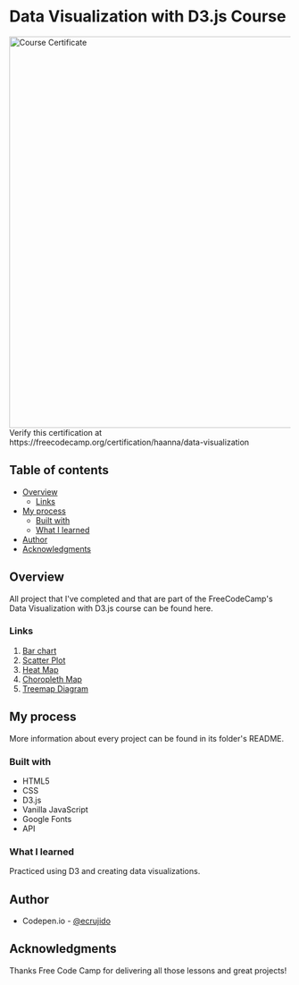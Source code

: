 # Data Visualization with D3.js Course

<img src="./dv_course_cert.png" alt="Course Certificate" width="700px"/>
Verify this certification at https://freecodecamp.org/certification/haanna/data-visualization

## Table of contents

- [Overview](#overview)
  - [Links](#links)
- [My process](#my-process)
  - [Built with](#built-with)
  - [What I learned](#what-i-learned)
- [Author](#author)
- [Acknowledgments](#acknowledgments)

## Overview

All project that I've completed and that are part of the FreeCodeCamp's Data Visualization with D3.js course can be found here.

### Links

1. [Bar chart](https://github.com/ecrujido/FCC__Data_Visualization/tree/59e8695fd01de43eb6a264972d3670524af56af7/EPC__BAR_CHART) <br>
2. [Scatter Plot](https://github.com/ecrujido/FCC__Data_Visualization/tree/59e8695fd01de43eb6a264972d3670524af56af7/EPC_SCATTERPLOT_GRAPH) <br>
3. [Heat Map](https://github.com/ecrujido/FCC__Data_Visualization/tree/59e8695fd01de43eb6a264972d3670524af56af7/EPC__HEAT_MAP) <br>
4. [Choropleth Map](https://github.com/ecrujido/FCC__Data_Visualization/tree/59e8695fd01de43eb6a264972d3670524af56af7/EPC__CHOROPLETH_MAP) <br>
5. [Treemap Diagram](https://github.com/ecrujido/FCC__Data_Visualization/tree/59e8695fd01de43eb6a264972d3670524af56af7/EPC__TREEMAP_DIAGRAM) <br>

## My process

More information about every project can be found in its folder's README.

### Built with

- HTML5
- CSS
- D3.js
- Vanilla JavaScript
- Google Fonts
- API

### What I learned

Practiced using D3 and creating data visualizations.

## Author

- Codepen.io - [@ecrujido](https://codepen.io/ecrujido)

## Acknowledgments

Thanks Free Code Camp for delivering all those lessons and great projects!
